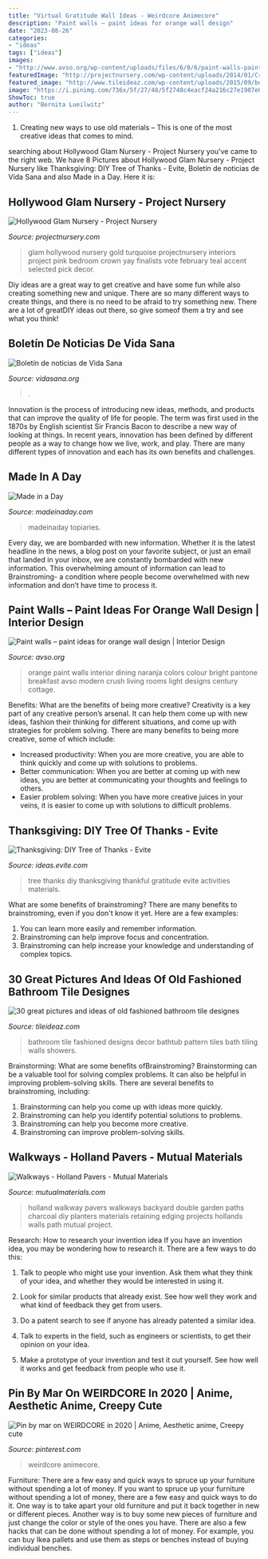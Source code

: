 ```yaml
---
title: "Virtual Gratitude Wall Ideas - Weirdcore Animecore"
description: "Paint walls – paint ideas for orange wall design"
date: "2023-08-26"
categories:
- "ideas"
tags: ["ideas"]
images:
- "http://www.avso.org/wp-content/uploads/files/6/0/6/paint-walls-paint-ideas-for-orange-wall-design-12-606.jpg"
featuredImage: "http://projectnursery.com/wp-content/uploads/2014/01/Crown-Chandelier-Gaga-Designs.jpeg"
featured_image: "http://www.tileideaz.com/wp-content/uploads/2015/09/beautiful-minimalist-blue-tile-pattern-bathroom-decor-also-cute-bathtub-Copy.jpg"
image: "https://i.pinimg.com/736x/5f/27/48/5f2748c4eacf24a216c27e1907e0f35a.jpg"
ShowToc: true
author: "Bernita Lueilwitz"
---
```



1. Creating new ways to use old materials – This is one of the most creative ideas that comes to mind.

	

		
searching about Hollywood Glam Nursery - Project Nursery you've came to the right web. We have 8 Pictures about Hollywood Glam Nursery - Project Nursery like Thanksgiving: DIY Tree of Thanks - Evite, Boletín de noticias de Vida Sana and also Made in a Day. Here it is:
		
    
## Hollywood Glam Nursery - Project Nursery

<img loading=lazy src="http://projectnursery.com/wp-content/uploads/2014/01/Crown-Chandelier-Gaga-Designs.jpeg" onerror="this.onerror=null;this.src='https://tse1.mm.bing.net/th?id=OIP.AUTKlW0rDAoodNKT2WdnCAHaLJ&amp;pid=15.1';" alt="Hollywood Glam Nursery - Project Nursery">

_Source: projectnursery.com_

>glam hollywood nursery gold turquoise projectnursery interiors project pink bedroom crown yay finalists vote february teal accent selected pick decor. 

	

Diy ideas are a great way to get creative and have some fun while also creating something new and unique. There are so many different ways to create things, and there is no need to be afraid to try something new. There are a lot of greatDIY ideas out there, so give someof them a try and see what you think!

    
## Boletín De Noticias De Vida Sana

<img loading=lazy src="https://vidasana.org/archivos/archivos/imagenes/Captura_de_pantalla_2021-03-15_a_las_102044.png" onerror="this.onerror=null;this.src='https://tse1.mm.bing.net/th?id=OIP.0j1Nfat7uhphxYyacQ5hfQHaDv&amp;pid=15.1';" alt="Boletín de noticias de Vida Sana">

_Source: vidasana.org_

>. 

	

Innovation is the process of introducing new ideas, methods, and products that can improve the quality of life for people. The term was first used in the 1870s by English scientist Sir Francis Bacon to describe a new way of looking at things. In recent years, innovation has been defined by different people as a way to change how we live, work, and play. There are many different types of innovation and each has its own benefits and challenges.

    
## Made In A Day

<img loading=lazy src="https://madeinaday.com/wp-content/uploads/2017/01/Fur-heart-home.jpg" onerror="this.onerror=null;this.src='https://tse3.mm.bing.net/th?id=OIP.-6TO-Z_u4XOc6GfT9bJo-AHaLH&amp;pid=15.1';" alt="Made in a Day">

_Source: madeinaday.com_

>madeinaday topiaries. 

	

Every day, we are bombarded with new information. Whether it is the latest headline in the news, a blog post on your favorite subject, or just an email that landed in your inbox, we are constantly bombarded with new information. This overwhelming amount of information can lead to Brainstroming- a condition where people become overwhelmed with new information and don’t have time to process it.

    
## Paint Walls – Paint Ideas For Orange Wall Design | Interior Design

<img loading=lazy src="http://www.avso.org/wp-content/uploads/files/6/0/6/paint-walls-paint-ideas-for-orange-wall-design-12-606.jpg" onerror="this.onerror=null;this.src='https://tse4.mm.bing.net/th?id=OIP.BTN2GDKcfRAdpaL3McwzagHaLG&amp;pid=15.1';" alt="Paint walls – paint ideas for orange wall design | Interior Design">

_Source: avso.org_

>orange paint walls interior dining naranja colors colour bright pantone breakfast avso modern crush living rooms light designs century cottage. 

	

Benefits: What are the benefits of being more creative?
Creativity is a key part of any creative person’s arsenal. It can help them come up with new ideas, fashion their thinking for different situations, and come up with strategies for problem solving. There are many benefits to being more creative, some of which include: 
- Increased productivity: When you are more creative, you are able to think quickly and come up with solutions to problems.
- Better communication: When you are better at coming up with new ideas, you are better at communicating your thoughts and feelings to others.
- Easier problem solving: When you have more creative juices in your veins, it is easier to come up with solutions to difficult problems.

    
## Thanksgiving: DIY Tree Of Thanks - Evite

<img loading=lazy src="http://ideas.evite.com/media/Blog-DIY-thanksgiving-tree-of-thanks-ajm-1000.jpg" onerror="this.onerror=null;this.src='https://tse3.mm.bing.net/th?id=OIP.OLsbA152SNuEbfitqhrvJQHaJ3&amp;pid=15.1';" alt="Thanksgiving: DIY Tree of Thanks - Evite">

_Source: ideas.evite.com_

>tree thanks diy thanksgiving thankful gratitude evite activities materials. 

	

What are some benefits of brainstroming?
There are many benefits to brainstroming, even if you don't know it yet. Here are a few examples: 
1. You can learn more easily and remember information. 
2. Brainstroming can help improve focus and concentration. 
3. Brainstroming can help increase your knowledge and understanding of complex topics.

    
## 30 Great Pictures And Ideas Of Old Fashioned Bathroom Tile Designes

<img loading=lazy src="http://www.tileideaz.com/wp-content/uploads/2015/09/beautiful-minimalist-blue-tile-pattern-bathroom-decor-also-cute-bathtub-Copy.jpg" onerror="this.onerror=null;this.src='https://tse4.mm.bing.net/th?id=OIP.8ZAnkw21b_nyB3hGjb9pwAHaLG&amp;pid=15.1';" alt="30 great pictures and ideas of old fashioned bathroom tile designes">

_Source: tileideaz.com_

>bathroom tile fashioned designs decor bathtub pattern tiles bath tiling walls showers. 

	

Brainstorming: What are some benefits ofBrainstroming?
Brainstorming can be a valuable tool for solving complex problems. It can also be helpful in improving problem-solving skills. There are several benefits to brainstroming, including: 
1) Brainstorming can help you come up with ideas more quickly. 
2) Brainstroming can help you identify potential solutions to problems. 
3) Brainstroming can help you become more creative. 
4) Brainstroming can improve problem-solving skills.

    
## Walkways - Holland Pavers - Mutual Materials

<img loading=lazy src="https://www.mutualmaterials.com/wp-content/uploads/2015/12/Double-Holland-Walkway.jpg" onerror="this.onerror=null;this.src='https://tse3.mm.bing.net/th?id=OIP.y3-O8jwjHQ4yK8mRqDg2UgHaJ4&amp;pid=15.1';" alt="Walkways - Holland Pavers - Mutual Materials">

_Source: mutualmaterials.com_

>holland walkway pavers walkways backyard double garden paths charcoal diy planters materials retaining edging projects hollands walls path mutual project. 

	

Research: How to research your invention idea
If you have an invention idea, you may be wondering how to research it. There are a few ways to do this:
1. Talk to people who might use your invention. Ask them what they think of your idea, and whether they would be interested in using it.

2. Look for similar products that already exist. See how well they work and what kind of feedback they get from users.

3. Do a patent search to see if anyone has already patented a similar idea.

4. Talk to experts in the field, such as engineers or scientists, to get their opinion on your idea.

5. Make a prototype of your invention and test it out yourself. See how well it works and get feedback from people who use it.

    
## Pin By Mar On WEIRDCORE In 2020 | Anime, Aesthetic Anime, Creepy Cute

<img loading=lazy src="https://i.pinimg.com/736x/5f/27/48/5f2748c4eacf24a216c27e1907e0f35a.jpg" onerror="this.onerror=null;this.src='https://tse3.mm.bing.net/th?id=OIP._kbdeL5yWBFtgoSA4xLFqAHaJ3&amp;pid=15.1';" alt="Pin by mar on WEIRDCORE in 2020 | Anime, Aesthetic anime, Creepy cute">

_Source: pinterest.com_

>weirdcore animecore. 

	

Furniture: There are a few easy and quick ways to spruce up your furniture without spending a lot of money.
If you want to spruce up your furniture without spending a lot of money, there are a few easy and quick ways to do it. One way is to take apart your old furniture and put it back together in new or different pieces. Another way is to buy some new pieces of furniture and just change the color or style of the ones you have. There are also a few hacks that can be done without spending a lot of money. For example, you can buy Ikea pallets and use them as steps or benches instead of buying individual benches.

